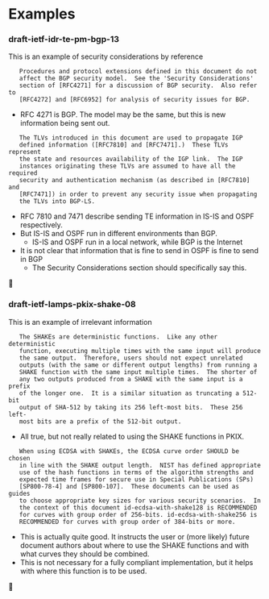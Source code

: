 # Examples

### draft-ietf-idr-te-pm-bgp-13

This is an example of security considerations by reference

```
   Procedures and protocol extensions defined in this document do not
   affect the BGP security model.  See the 'Security Considerations'
   section of [RFC4271] for a discussion of BGP security.  Also refer to
   [RFC4272] and [RFC6952] for analysis of security issues for BGP.
```
* RFC 4271 is BGP. The model may be the same, but this is new information being sent out.
```
   The TLVs introduced in this document are used to propagate IGP
   defined information ([RFC7810] and [RFC7471].)  These TLVs represent
   the state and resources availability of the IGP link.  The IGP
   instances originating these TLVs are assumed to have all the required
   security and authentication mechanism (as described in [RFC7810] and
   [RFC7471]) in order to prevent any security issue when propagating
   the TLVs into BGP-LS.
```
* RFC 7810 and 7471 describe sending TE information in IS-IS and OSPF respectively. 
* But IS-IS and OSPF run in different environments than BGP.
  * IS-IS and OSPF run in a local network, while BGP is the Internet
* It is not clear that information that is fine to send in OSPF is fine to send in BGP
  * The Security Considerations section should specifically say this. 

:sheep:

### draft-ietf-lamps-pkix-shake-08

This is an example of irrelevant information

```
   The SHAKEs are deterministic functions.  Like any other deterministic
   function, executing multiple times with the same input will produce
   the same output.  Therefore, users should not expect unrelated
   outputs (with the same or different output lengths) from running a
   SHAKE function with the same input multiple times.  The shorter of
   any two outputs produced from a SHAKE with the same input is a prefix
   of the longer one.  It is a similar situation as truncating a 512-bit
   output of SHA-512 by taking its 256 left-most bits.  These 256 left-
   most bits are a prefix of the 512-bit output.
```
* All true, but not really related to using the SHAKE functions in PKIX.

```
   When using ECDSA with SHAKEs, the ECDSA curve order SHOULD be chosen
   in line with the SHAKE output length.  NIST has defined appropriate
   use of the hash functions in terms of the algorithm strengths and
   expected time frames for secure use in Special Publications (SPs)
   [SP800-78-4] and [SP800-107].  These documents can be used as guides
   to choose appropriate key sizes for various security scenarios.  In
   the context of this document id-ecdsa-with-shake128 is RECOMMENDED
   for curves with group order of 256-bits. id-ecdsa-with-shake256 is
   RECOMMENDED for curves with group order of 384-bits or more.
```
* This is actually quite good. It instructs the user or (more likely) future document authors about where to use the SHAKE functions and with what curves they should be combined. 
* This is not necessary for a fully compliant implementation, but it helps with where this function is to be used.

:sheep:
